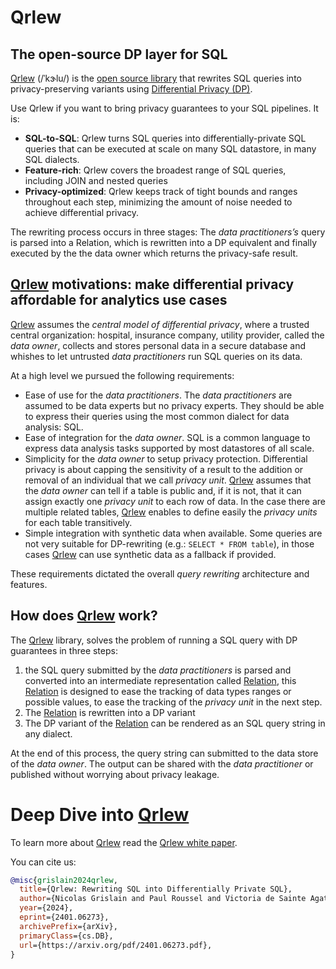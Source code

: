 # Qrlew

## The open-source DP layer for SQL

[Qrlew](https://qrlew.github.io/) (/ˈkɝlu/) is the [open source library](https://github.com/Qrlew) that rewrites SQL queries into privacy-preserving variants using [Differential Privacy (DP)](https://en.wikipedia.org/wiki/Differential_privacy).

Use Qrlew if you want to bring privacy guarantees to your SQL pipelines. It is:
- **SQL-to-SQL**: Qrlew turns SQL queries into differentially-private SQL queries that can be executed at scale on many SQL datastore, in many SQL dialects.
- **Feature-rich**: Qrlew covers the broadest range of SQL queries, including JOIN and nested queries
- **Privacy-optimized**: Qrlew keeps track of tight bounds and ranges throughout each step, minimizing the amount of noise needed to achieve differential privacy.

The rewriting process occurs in three stages: The *data practitioners’s* query is parsed
into a Relation, which is rewritten into a DP equivalent and finally executed by the the data
owner which returns the privacy-safe result.

## [Qrlew](https://qrlew.github.io/) motivations: make differential privacy affordable for analytics use cases

[Qrlew](https://qrlew.github.io/) assumes the *central model of differential privacy*, where a trusted central organization: hospital, insurance company, utility provider, called the *data owner*, collects and stores personal data in a secure database and whishes to let untrusted *data practitioners* run SQL queries on its data.

At a high level we pursued the following requirements:

* Ease of use for the *data practitioners*. The *data practitioners* are assumed to be data experts but no privacy experts. They should be able to express their queries using the most common dialect for data analysis: SQL.
* Ease of integration for the *data owner*. SQL is a common language to express data analysis tasks supported by most datastores of all scale.
* Simplicity for the *data owner* to setup privacy protection. Differential privacy is about capping the sensitivity of a result to the addition or removal of an individual that we call *privacy unit*. [Qrlew](https://qrlew.github.io/) assumes that the *data owner* can tell if a table is public and, if it is not, that it can assign exactly one *privacy unit* to each row of data. In the case there are multiple related tables, [Qrlew](https://qrlew.github.io/) enables to define easily the *privacy units* for each table transitively.
* Simple integration with synthetic data when available. Some queries are not very suitable for DP-rewriting (e.g.: `SELECT * FROM table`), in those cases [Qrlew](https://qrlew.github.io/) can use synthetic data as a fallback if provided.

These requirements dictated the overall *query rewriting* architecture and features.

## How does [Qrlew](https://qrlew.github.io/) work?

The [Qrlew](https://qrlew.github.io/) library, solves the problem of running a SQL query with DP guarantees in three steps:
1. the SQL query submitted by the *data practitioners* is parsed and converted into an intermediate representation called [Relation](https://en.wikipedia.org/wiki/Relation_(database)), this [Relation](https://en.wikipedia.org/wiki/Relation_(database)) is designed to ease the tracking of data types ranges or possible values, to ease the tracking of the *privacy unit* in the next step. 
2. The [Relation](https://en.wikipedia.org/wiki/Relation_(database)) is rewritten into a DP variant
3. The DP variant of the [Relation](https://en.wikipedia.org/wiki/Relation_(database)) can be rendered as an SQL query string in any dialect.

At the end of this process, the query string can submitted to the data store of the *data owner*. The output can be shared with the *data practitioner* or published without worrying about privacy leakage.

# Deep Dive into [Qrlew](https://qrlew.github.io/)

To learn more about [Qrlew](https://qrlew.github.io/) read the [Qrlew white paper](https://arxiv.org/pdf/2401.06273.pdf).

You can cite us:
```bibtex
@misc{grislain2024qrlew,
  title={Qrlew: Rewriting SQL into Differentially Private SQL}, 
  author={Nicolas Grislain and Paul Roussel and Victoria de Sainte Agathe},
  year={2024},
  eprint={2401.06273},
  archivePrefix={arXiv},
  primaryClass={cs.DB},
  url={https://arxiv.org/pdf/2401.06273.pdf},
}
```
